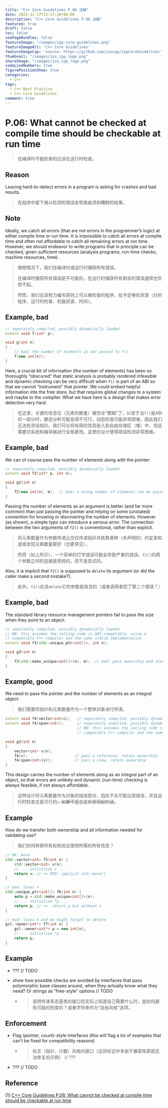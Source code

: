 ```yaml
---
title: "C++ Core Guidelines P.06 注解"
date: 2023-11-17T23:17:28+08:00
description: "C++ Core Guidelines P.06 注解"
featured: true
draft: false
toc: false
usePageBundles: false
featureImage: "/images/cpp-core-guidelines.png"
featureImageAlt: 'C++ Core Guidelines'
featureImageCap: 'source: https://github.com/isocpp/CppCoreGuidelines'
thumbnail: "/images/iso_cpp_logo.png"
shareImage: "/images/iso_cpp_logo.png"
codeLineNumbers: true
figurePositionShow: true
categories:
  - C++
tags:
  - C++ Best Practice
  - C++ Core Guidelines
comment: true
---
```


# P.06: What cannot be checked at compile time should be checkable at run time

>在编译时不能检查的应该在运行时检查。

## Reason

Leaving hard-to-detect errors in a program is asking for crashes and bad results.

> 在程序中留下难以检测的错误会导致崩溃和糟糕的结果。

## Note

Ideally, we catch all errors (that are not errors in the programmer’s logic) at either compile time or run time. It is impossible to catch all errors at compile time and often not affordable to catch all remaining errors at run time. However, we should endeavor to write programs that in principle can be checked, given sufficient resources (analysis programs, run-time checks, machine resources, time).

> 理想情况下，我们在编译时或运行时捕获所有错误。
>
> 在编译时捕获所有错误是不可能的，在运行时捕获所有剩余的错误通常也负担不起。
>
> 然而，我们应该努力编写原则上可以被检查的程序，给予足够的资源（分析程序、运行时检查、机器资源、时间）。

## Example, bad

```c++
// separately compiled, possibly dynamically loaded
extern void f(int* p);

void g(int n)
{
    // bad: the number of elements is not passed to f()
    f(new int[n]);
}
```

Here, a crucial bit of information (the number of elements) has been so thoroughly “obscured” that static analysis is probably rendered infeasible and dynamic checking can be very difficult when `f()` is part of an ABI so that we cannot “instrument” that pointer. We could embed helpful information into the free store, but that requires global changes to a system and maybe to the compiler. What we have here is a design that makes error detection very hard.

> 在这里，关键的信息位（元素的数量）被完全“模糊”了，以至于当`f()`是ABI的一部分时，静态分析可能变得不可行，动态检查可能非常困难，因此我们无法检测该指针。我们可以将有用的信息嵌入到自由存储区（堆）中，但这需要对系统和编译器进行全局更改。这里的设计使得错误检测非常困难。

## Example, bad

We can of course pass the number of elements along with the pointer:

```c++
// separately compiled, possibly dynamically loaded
extern void f2(int* p, int n);

void g2(int n)
{
    f2(new int[n], m);  // bad: a wrong number of elements can be passed to f()
}
```

Passing the number of elements as an argument is better (and far more common) than just passing the pointer and relying on some (unstated) convention for knowing or discovering the number of elements. However (as shown), a simple typo can introduce a serious error. The connection between the two arguments of `f2()` is conventional, rather than explicit.

> 将元素数量作为参数传递比仅仅传递指针并依靠某种（未声明的）约定来知道或发现元素数量更好（也更常见）。
>
> 然而（如上所示），一个简单的打字错误可能会导致严重的错误。`f2()`的两个参数之间的连接是常规的，而不是显式的。

Also, it is implicit that `f2()` is supposed to `delete` its argument (or did the caller make a second mistake?).

> 此外，`f2()`应该`delete`它的参数是隐含的（或者调用者犯了第二个错误？）

## Example, bad

The standard library resource management pointers fail to pass the size when they point to an object:

```c++
// separately compiled, possibly dynamically loaded
// NB: this assumes the calling code is ABI-compatible, using a
// compatible C++ compiler and the same stdlib implementation
extern void f3(std::unique_ptr<int[]>, int n);

void g3(int n)
{
    f3(std::make_unique<int[]>(n), m);	// bad: pass ownership and size separately
}
```

## Example, good

We need to pass the pointer and the number of elements as an integral object:

> 我们需要将指针和元素数量作为一个整体对象进行传递。

```c++
extern void f4(vector<int>&);   // separately compiled, possibly dynamically loaded
extern void f4(span<int>);      // separately compiled, possibly dynamically loaded
                                // NB: this assumes the calling code is ABI-compatible, using a
                                // compatible C++ compiler and the same stdlib implementation

void g3(int n)
{
    vector<int> v(n);
    f4(v);                     // pass a reference, retain ownership
    f4(span<int>{v});          // pass a view, retain ownership
}
```

This design carries the number of elements along as an integral part of an object, so that errors are unlikely and dynamic (run-time) checking is always feasible, if not always affordable.

> 这种设计将元素数量作为对象的组成部分，因此不太可能出现错误，并且运行时检查总是可行的~~，如果不是总是负担得起的话~~。

## Example

How do we transfer both ownership and all information needed for validating use?

> 我们如何转移所有权和验证使用所需的所有信息？

```c++
// OK: move
std::vector<int> f5(int n) {
    std::vector<int> v(n);
    // ... initialize v ...
    return v; // <= RVO: implicit std::move()
}

// bad: loses n
std::unique_ptr<int[]> f6(int n) {
    auto p = std::make_unique<int[]>(n);
    // ... initialize *p ...
    return p; // <=  return p but without n
}

// bad: loses n and we might forget to delete
gsl::owner<int*> f7(int n) {
    gsl::owner<int*> p = new int[n];
    // ... initialize *p ...
    return p;
}
```

## Example

- ??? // TODO

- show how possible checks are avoided by interfaces that pass polymorphic base classes around, when they actually know what they need? Or strings as “free-style” options // TODO

  - > 说明传递多态基类的接口在实际上知道自己需要什么时，是如何避免可能的检查的？或者字符串作为“自由风格”选项。

## Enforcement

- Flag (pointer, count)-style interfaces (this will flag a lot of examples that can’t be fixed for compatibility reasons)

  - > 标志（指针，计数）风格的接口（这将标记许多由于兼容性原因无法修复的示例） // ???

- ??? // TODO

## Reference

[1] [C++ Core Guidelines P.06: What cannot be checked at compile time should be checkable at run time](https://isocpp.github.io/CppCoreGuidelines/CppCoreGuidelines#p6-what-cannot-be-checked-at-compile-time-should-be-checkable-at-run-time)
